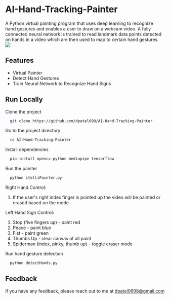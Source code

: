 # AI-Hand-Tracking-Painter

A Python virtual painting program that uses deep learning to recognize hand gestures and enables a user to draw on a webcam video. A fully connected neural network is trained to read landmark data points detected on hands in a video which are then used to map to certain hand gestures.
![](https://github.com/dpatel698/AI-Hand-Tracking-Painter/blob/master/paintergif.gif)

## Features

- Virtual Painter
- Detect Hand Gestures 
- Train Neural Network to Recognize Hand Signs 

## Run Locally

Clone the project

```bash
  git clone https://github.com/dpatel698/AI-Hand-Tracking-Painter
```

Go to the project directory

```bash
  cd AI-Hand-Tracking-Painter
```

Install dependencies

```bash
  pip install opencv-python mediapipe tensorflow
```

Run the painter

```bash
  python itelliPainter.py
```
Right Hand Control:
  1. If the user's right index finger is pointed up the video will be painted or erased based on the mode
     
Left Hand Sign Control:
  1. Stop (five fingers up) - paint red
  1. Peace - paint blue
  3. Fist  - paint green
  4. Thumbs Up - clear canvas of all paint
  5. Spiderman  (index, pinky, thumb up) - toggle eraser mode

Run hand gesture detection

```bash
  python detectHands.py
```

## Feedback

If you have any feedback, please reach out to me at dpatel0698@gmail.com



